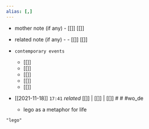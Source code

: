 ```yaml
---
alias: [,]
---
```

- mother note (if any)
		- [[]] [[]]
- related note (if any) -
		- [[]] [[]]
- `contemporary events`
	- [[]]
	- [[]]
	- [[]]
	- [[]]
	- [[]]

- [[2021-11-18]]  `17:41` _related_ [[]] | [[]] | [[]] # # #wo_de 
	- lego as a metaphor for life 

```query
"lego"
```